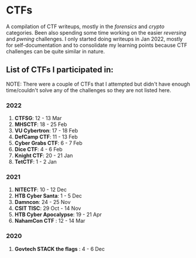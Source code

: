 # CTFs
A compilation of CTF writeups, mostly in the *forensics* and *crypto* categories. Been also spending some time working on the easier *reversing* and *pwning* challenges. I only started doing writeups in Jan 2022, mostly for self-documentation and to consolidate my learning points because CTF challenges can be quite similar in nature.

## List of CTFs I participated in: 

NOTE: There were a couple of CTFs that I attempted but didn't have enough time/couldn't solve any of the challenges so they are not listed here.

### 2022

1. **CTFSG**: 12 - 13 Mar
2. **MHSCTF**: 18 - 25 Feb
3. **VU Cybertron**: 17 - 18 Feb
4. **DefCamp CTF**: 11 - 13 Feb
5. **Cyber Grabs CTF**: 6 - 7 Feb
6. **Dice CTF**: 4 - 6 Feb
7. **Knight CTF**: 20 - 21 Jan
8. **TetCTF**: 1 - 2 Jan

### 2021

1. **NITECTF**: 10 - 12 Dec
2. **HTB Cyber Santa**: 1 - 5 Dec
3. **Damncon**: 24 - 25 Nov
4. **CSIT TISC**: 29 Oct - 14 Nov
5. **HTB Cyber Apocalypse**: 19 - 21 Apr
6. **NahamCon CTF** : 12 - 14 Mar

### 2020 
1. **Govtech STACK the flags** : 4 - 6 Dec
